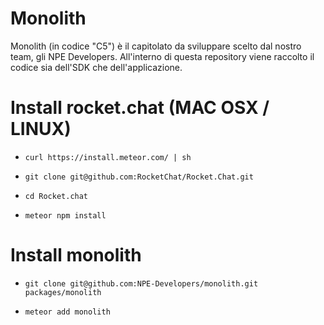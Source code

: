 # Monolith

Monolith (in codice "C5") è il capitolato da sviluppare scelto dal nostro team, gli NPE Developers.
All'interno di questa repository viene raccolto il codice sia dell'SDK che dell'applicazione.

# Install rocket.chat (MAC OSX / LINUX)

- `curl https://install.meteor.com/ | sh`

- `git clone git@github.com:RocketChat/Rocket.Chat.git`

- `cd Rocket.chat`

- `meteor npm install`

# Install monolith

- `git clone git@github.com:NPE-Developers/monolith.git packages/monolith`

- `meteor add monolith`